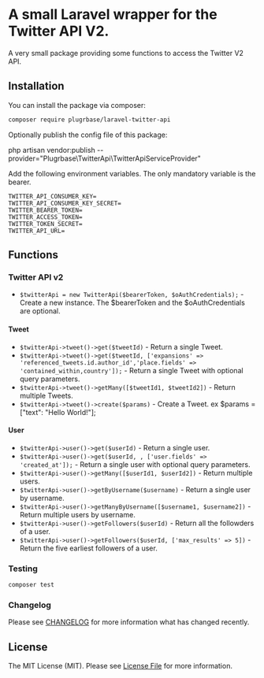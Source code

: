 # A small Laravel wrapper for the Twitter API V2.

A very small package providing some functions to access the Twitter V2 API.

## Installation

You can install the package via composer:

```bash
composer require plugrbase/laravel-twitter-api
```

Optionally publish the config file of this package:

php artisan vendor:publish --provider="Plugrbase\TwitterApi\TwitterApiServiceProvider"

Add the following environment variables. The only mandatory variable is the bearer.

```
TWITTER_API_CONSUMER_KEY=
TWITTER_API_CONSUMER_KEY_SECRET=
TWITTER_BEARER_TOKEN=
TWITTER_ACCESS_TOKEN=
TWITTER_TOKEN_SECRET=
TWITTER_API_URL=
```

## Functions

### Twitter API v2

* `$twitterApi = new TwitterApi($bearerToken, $oAuthCredentials);` - Create a new instance. The $bearerToken and the $oAuthCredentials are optional.

#### Tweet

* `$twitterApi->tweet()->get($tweetId)` - Return a single Tweet.
* `$twitterApi->tweet()->get($tweetId, ['expansions' => 'referenced_tweets.id.author_id','place.fields' => 'contained_within,country']);` - Return a single Tweet with optional query parameters.
* `$twitterApi->tweet()->getMany([$tweetId1, $tweetId2])` - Return multiple Tweets.
* `$twitterApi->tweet()->create($params)` - Create a Tweet. ex $params = ["text": "Hello World!"];

#### User

* `$twitterApi->user()->get($userId)` - Return a single user.
* `$twitterApi->user()->get($userId, , ['user.fields' => 'created_at']);` - Return a single user with optional query parameters.
* `$twitterApi->user()->getMany([$userId1, $userId2])` - Return multiple users.
* `$twitterApi->user()->getByUsername($username)` - Return a single user by username.
* `$twitterApi->user()->getManyByUsername([$username1, $username2])` - Return multiple users by username.
* `$twitterApi->user()->getFollowers($userId)` - Return all the followders of a user.
* `$twitterApi->user()->getFollowers($userId, ['max_results' => 5])` - Return the five earliest followers  of a user.

### Testing

```bash
composer test
```

### Changelog

Please see [CHANGELOG](CHANGELOG.md) for more information what has changed recently.

## License

The MIT License (MIT). Please see [License File](LICENSE.md) for more information.
